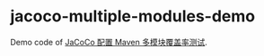 # jacoco-multiple-modules-demo
Demo code of [JaCoCo 配置 Maven 多模块覆盖率测试](https://frederick-s.github.io/2020/03/21/how-to-setup-jacoco-report-aggregation/).
